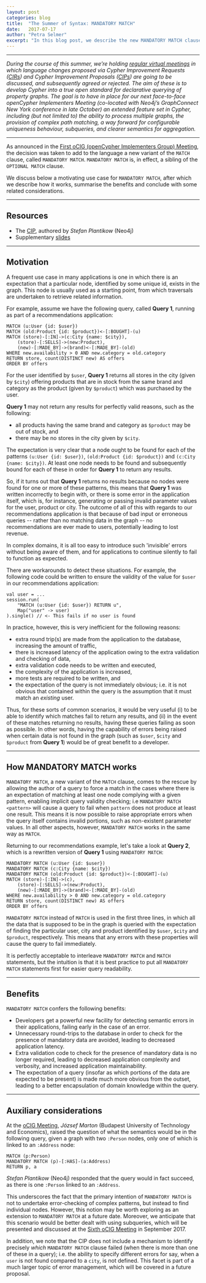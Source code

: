 ```yaml
---
layout: post
categories: blog
title:  "The Summer of Syntax: MANDATORY MATCH"
date:   2017-07-17
author: "Petra Selmer"
excerpt: "In this blog post, we describe the new MANDATORY MATCH clause."
---
```


---

_During the course of this summer, we’re holding [regular virtual meetings](http://www.opencypher.org/events) in which language changes proposed via Cypher Improvement Requests ([CIRs](https://github.com/opencypher/openCypher/issues?q=is%3Aopen+is%3Aissue+label%3ACIR)) and Cypher Improvement Proposals ([CIPs](http://www.opencypher.org/cips/)) are going to be discussed, and subsequently agreed or rejected._
_The aim of these is to develop Cypher into a true open standard for declarative querying of property graphs._
_The goal is to have in place for our next face-to-face openCypher Implementers Meeting (co-located with Neo4j’s GraphConnect New York conference in late October) an extended feature set in Cypher, including (but not limited to) the ability to process multiple graphs, the provision of complex path matching, a way forward for configurable uniqueness behaviour, subqueries, and clearer semantics for aggregation._

---

As announced in the [First oCIG (openCypher Implementers Group) Meeting](http://www.opencypher.org/event/2017/06/22/ocig1/), the decision was taken to add to the language a new variant of the `MATCH` clause, called `MANDATORY MATCH`.
`MANDATORY MATCH` is, in effect, a sibling of the `OPTIONAL MATCH` clause.

We discuss below a motivating use case for `MANDATORY MATCH`, after which we describe how it works, summarise the benefits and conclude with some related considerations.

---

## Resources

* The [CIP](https://github.com/opencypher/openCypher/blob/master/cip/1.accepted/CIP2016-01-26-mandatory-match.adoc), authored by _Stefan Plantikow_ (Neo4j)
* Supplementary [slides](https://s3.amazonaws.com/artifacts.opencypher.org/website/ocim2/slides/10-00+MANDATORY+MATCH+%5BDONE%5D.pdf)

---

## Motivation


A frequent use case in many applications is one in which there is an expectation that a particular node, identified by some unique id, exists in the graph.
This node is usually used as a starting point, from which traversals are undertaken to retrieve related information.

For example, assume we have the following query, called __Query 1__, running as part of a recommendations application:

~~~~
MATCH (u:User {id: $user})
MATCH (old:Product {id: $product})<-[:BOUGHT]-(u)
MATCH (store)-[:IN]->(c:City {name: $city}),
    (store)-[:SELLS]->(new:Product),
    (new)-[:MADE_BY]->(brand)<-[:MADE_BY]-(old)
WHERE new.availability > 0 AND new.category = old.category
RETURN store, count(DISTINCT new) AS offers
ORDER BY offers
~~~~

For the user identified by `$user`, __Query 1__ returns all stores in the city (given by `$city`) offering products that are in stock from the same brand and category as the product (given by `$product`) which was purchased by the user.

__Query 1__ may not return any results for perfectly valid reasons, such as the following:

* all products having the same brand and category as `$product` may be out of stock, and
* there may be no stores in the city given by `$city`.


The expectation is very clear that a node ought to be found for each of the patterns `(u:User {id: $user})`, `(old:Product {id: $product})` and `(c:City {name: $city})`.
At least one node needs to be found and subsequently bound for each of these in order for __Query 1__ to return any results.

So, if it turns out that __Query 1__ returns no results because no nodes were found for one or more of these patterns, this means that __Query 1__ was written incorrectly to begin with, or there is some error in the application itself, which is, for instance, generating or passing invalid parameter values for the user, product or city.
The outcome of all of this with regards to our recommendations application is that because of bad input or erroneous queries -- rather than no matching data in the graph -- no recommendations are ever made to users, potentially leading to lost revenue.

In complex domains, it is all too easy to introduce such 'invisible' errors without being aware of them, and for applications to continue silently to fail to function as expected.

There are workarounds to detect these situations.
For example, the following code could be written to ensure the validity of the value for `$user` in our recommendations application:

~~~~
val user = ...
session.run(
    "MATCH (u:User {id: $user}) RETURN u",
    Map("user" -> user)
).single() // <- This fails if no user is found
~~~~

In practice, however, this is very inefficient for the following reasons:

* extra round trip(s) are made from the application to the database, increasing the amount of traffic,
* there is increased latency of the application owing to the extra validation and checking of data,
* extra validation code needs to be written and executed,
* the complexity of the application is increased,
* more tests are required to be written, and
* the expectation of the query is not immediately obvious; i.e. it is not obvious that contained within the query is the assumption that it must match an _existing_ user.


Thus, for these sorts of common scenarios, it would be very useful (i) to be able to identify which matches fail to return any results, and (ii) in the event of these matches returning no results, having these queries failing as soon as possible.
In other words, having the capability of errors being raised when certain data is not found in the graph (such as `$user`, `$city` and `$product` from __Query 1__) would be of great benefit to a developer.

---

## How MANDATORY MATCH works


`MANDATORY MATCH`, a new variant of the `MATCH` clause, comes to the rescue by allowing the author of a query to force a match in the cases where there is an expectation of matching at least one node complying with a given pattern, enabling implicit query validity checking; i.e `MANDATORY MATCH <pattern>` will cause a query to fail when `pattern` does not produce at least one result.
This means it is now possible to raise appropriate errors when the query itself contains invalid portions, such as non-existent parameter values.
In all other aspects, however, `MANDATORY MATCH` works in the same way as `MATCH`.

Returning to our recommendations example, let's take a look at __Query 2__, which is a rewritten version of __Query 1__ using `MANDATORY MATCH`:

~~~~
MANDATORY MATCH (u:User {id: $user})
MANDATORY MATCH (c:City {name: $city})
MANDATORY MATCH (old:Product {id: $product})<-[:BOUGHT]-(u)
MATCH (store)-[:IN]->(c),
    (store)-[:SELLS]->(new:Product),
    (new)-[:MADE_BY]->(brand)<-[:MADE_BY]-(old)
WHERE new.availability > 0 AND new.category = old.category
RETURN store, count(DISTINCT new) AS offers
ORDER BY offers
~~~~

`MANDATORY MATCH` instead of `MATCH` is used in the first three lines, in which all the data that is supposed to be in the graph is queried with the expectation of finding the particular user, city and product identified by `$user`, `$city` and `$product`, respectively.
This means that any errors with these properties will cause the query to fail immediately.

It is perfectly acceptable to interleave `MANDATORY MATCH` and `MATCH` statements, but the intuition is that it is best practice to put all `MANDATORY MATCH` statements first for easier query readability.

---

## Benefits

`MANDATORY MATCH` confers the following benefits:

* Developers get a powerful new facility for detecting semantic errors in their applications, failing early in the case of an error.
* Unnecessary round-trips to the database in order to check for the presence of mandatory data are avoided, leading to decreased application latency.
* Extra validation code to check for the presence of mandatory data is no longer required, leading to decreased application complexity and verbosity, and increased application maintainability.
* The expectation of a query (insofar as which portions of the data are expected to be present) is made much more obvious from the outset, leading to a better encapsulation of domain knowledge within the query.

---

## Auxiliary considerations

At the [oCIG Meeting](http://www.opencypher.org/event/2017/06/22/ocig1/), _József Marton_ (Budapest University of Technology and Economics), raised the question of what the semantics would be in the following query, given a graph with two `:Person` nodes, only one of which is linked to an `:Address` node:

~~~~
MATCH (p:Person)
MANDATORY MATCH (p)-[:HAS]-(a:Address)
RETURN p, a
~~~~

_Stefan Plantikow_ (Neo4j) responded that the query would in fact succeed, as there is one `:Person` linked to an `:Address`.

This underscores the fact that the primary intention of `MANDATORY MATCH` is not to undertake error-checking of complex patterns, but instead to find individual nodes.
However, this notion may be worth exploring as an extension to `MANDATORY MATCH` at a future date.
Moreover, we anticipate that this scenario would be better dealt with using subqueries, which will be presented and discussed at the [Sixth oCIG Meeting](http://www.opencypher.org/event/2017/10/19/ocig6) in September 2017.


In addition, we note that the CIP does not include a mechanism to identify precisely _which_ `MANDATORY MATCH` clause failed (when there is more than one of these in a query); i.e. the ability to specify different errors for say, when a `user` is not found compared to a `city`, is not defined.
This facet is part of a much larger topic of error management, which will be covered in a future proposal.
